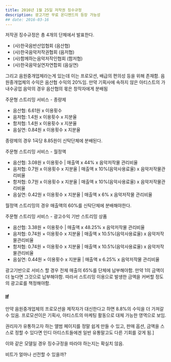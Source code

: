 ```yaml
---
title: 2016년 1월 25일 저작권 징수규정
description: 광고기반 무료 온디멘드의 등장 가능성
## date: 2016-03-16
---
```


저작권 징수규정은 총 4개의 단체에서 발표한다.

* (사)한국음반산업협회 (음산협)
* (사)한국음악저작권협회 (음저협)
* (사)함께하는음악저작인협회 (함저협)
* (사)한국음악실연자연합회 (음실연)

그리고 음원중개업체라는게 있는데 이는 프로모션, 배급의 편의성 등을 위해 존재함.
음원중개업체의 수익은 음산협 수익의 20%임.
만약 기획사에 속하지 않은 아티스트의 가내수공업 음악의 경우 음산협의 몫은 창작자에게 분배됨

주문형 스트리밍 서비스 - 종량제

* 음산협: 6.61원 x 이용횟수
* 음저협: 1.4원 x 이용횟수 x 지분율
* 함저협: 1.4원 x 이용횟수 x 지분율
* 음실연: 0.84원 x 이용횟수 x 지분율

종량제의 경우 1곡당 8.85원이 신탁단체에 분배된다.

주문형 스트리밍 서비스 - 월정액

* 음산협: 3.08원 x 이용횟수 | 매출액 x 44% x 음악저작물 관리비율
* 음저협: 0.7원 x 이용횟수 x 지분율 | 매출액 x 10%(음악사용료율) x 음악저작물관리비율
* 함저협: 0.7원 x 이용횟수 x 지분율 | 매출액 x 10%(음악사용료율) x 음악저작물관리비율
* 음실연: 0.42원 x 이용횟수 x 지분율 | 매출액 x 6% x 음악저작물 관리비율

월정액 스트리밍의 경우 매출액의 60%를 신탁단체에 분배해야한다.

주문형 스트리밍 서비스 - 광고수익 기반 스트리밍 상품

* 음산협: 3.38원 × 이용횟수 | 매출액 x 48.25% x 음악저작물 관리비율
* 음저협: 0.74원 × 이용횟수 x 지분율 | 매출액 x 10.5%(음악사용료율) x 음악저작물관리비율
* 함저협: 0.74원 × 이용횟수 x 지분율 | 매출액 x 10.5%(음악사용료율) x 음악저작물관리비율
* 음실연: 0.44원 × 이용횟수 x 지분율 | 매출액 x 6.25% x 음악저작물 관리비율

광고기반으로 서비스 할 경우 전체 매출의 65%를 단체에 납부해야함.
만약 1의 금액이 더 높다면 그것으로 납부해야함. 
따라서 스트리밍 이용으로 발생한 금액을 커버할 정도의 광고료를 책정해야함.

### If

만약 음원중개업체의 프로모션을 제작자가 대신한다고 하면 8.8%의 수익을 더 가져갈 수 있음.
프로모션이은 기획사, 아티스트의 마케팅 활동으로 대체 가능한 영역으로 보임.

권리자가 유통하고자 하는 앨범 페이지를 정말 쉽게 만들 수 있고, 판매 옵션, 금액을 스스로 정할 수 있다면 인디 아티스트들에겐 일반 유통말고도 다른 기회를 갖게 됨.]

이와 같은 모델일 경우 징수규정을 따라야 하는지는 확실치 않음.

비트가 얼마나 선전할 수 있을까?


